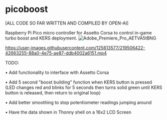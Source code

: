 # picoboost
[ALL CODE SO FAR WRITTEN AND COMPILED BY OPEN-AI]

Raspberry Pi Pico micro controller for Assetto Corsa to control in-game turbo boost and KERS deployment.
![Adobe_Premiere_Pro_AETVA5tBNG](https://user-images.githubusercontent.com/125613577/219503261-4f68f07b-0c8f-4066-bb3a-f3e9de98fde1.png)




https://user-images.githubusercontent.com/125613577/219506422-42663255-88a0-4e75-ae87-ddb4002a6151.mp4


TODO:

• Add functionality to interface with Assetto Corsa

• Add 5 second "boost building" function when KERS button is pressed (LED changes red and blinks for 5 seconds then turns solid green until KERS button is released, then return to original loop)

• Add better smoothing to stop potentiometer readings jumping around

• Have the data shown in Thonny shell on a 16x2 LCD Screen 
